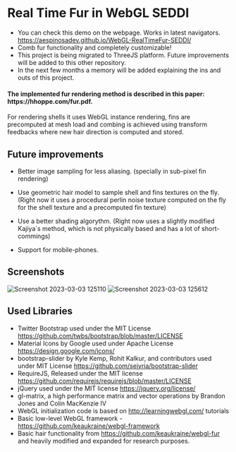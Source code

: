 # Real Time Fur in WebGL SEDDI

* You can check this demo on the webpage. Works in latest navigators. https://aespinosadev.github.io/WebGL-RealTimeFur-SEDDI/
* Comb fur functionality and completely customizable!
* This project is being migrated to ThreeJS platform. Future improvements will be added to this other repository.
* In the next few months a memory will be added explaining the ins and outs of this project.

<h4>The implemented fur rendering method is described in this paper: https://hhoppe.com/fur.pdf.</h4>

For rendering shells it uses WebGL instance rendering, fins are precomputed at mesh load and combing is achieved using transform feedbacks where new hair direction is computed and stored.



<h2>Future improvements</h2> 

  * Better image sampling for less aliasing. (specially in sub-pixel fin rendering)

  * Use geometric hair model to sample shell and fins textures on the fly. (Right now it uses a procedural perlin noise texture computed on the fly for the shell texture    and a precomputed fin texture)

  * Use a better shading algorythm. (Right now uses a slightly modified Kajiya´s method, which is not physically based and has a lot of short-commings)

* Support for mobile-phones.
<h2>Screenshots</h2>






![Screenshot 2023-03-03 125110](https://user-images.githubusercontent.com/79087129/222713765-d4a107fb-fddd-414e-b368-173d93ea27ec.png)
![Screenshot 2023-03-03 125612](https://user-images.githubusercontent.com/79087129/222714422-a44861be-5b0b-4a80-83a5-c67d1e50476a.png)

## Used Libraries

* Twitter Bootstrap used under the MIT License https://github.com/twbs/bootstrap/blob/master/LICENSE
* Material Icons by Google used under Apache License https://design.google.com/icons/
* bootstrap-slider by Kyle Kemp, Rohit Kalkur, and contributors used under MIT License https://github.com/seiyria/bootstrap-slider
* RequireJS, Released under the  MIT license https://github.com/requirejs/requirejs/blob/master/LICENSE
* jQuery used under the MIT license https://jquery.org/license/
* gl-matrix, a high performance matrix and vector operations by Brandon Jones and Colin MacKenzie IV
* WebGL initialization code is based on http://learningwebgl.com/ tutorials
* Basic low-level WebGL framework - https://github.com/keaukraine/webgl-framework
* Basic hair functionality from https://github.com/keaukraine/webgl-fur and heavily modified and expanded for research purposes.

